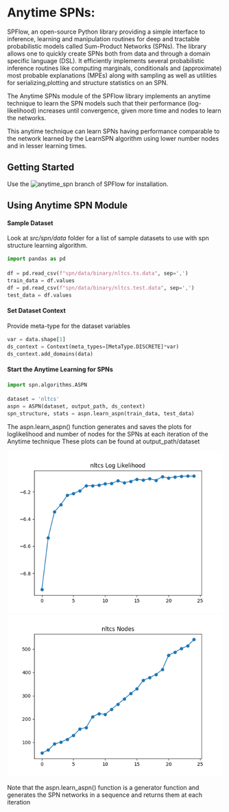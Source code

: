 
# Anytime SPNs:

SPFlow, an open-source Python library providing a simple interface to inference,
learning  and  manipulation  routines  for  deep  and  tractable  probabilistic  models called Sum-Product Networks (SPNs).
The library allows one to quickly create SPNs both from data and through a domain specific language (DSL).
It efficiently implements several probabilistic inference routines like computing marginals, conditionals and (approximate) most probable explanations (MPEs)
along with sampling as well as utilities for serializing,plotting and structure statistics on an SPN.

The Anytime SPNs module of the SPFlow library implements an anytime technique
to learn the SPN models such that their performance (log-likelihood) increases
until convergence, given more time and nodes to learn the networks.

This anytime technique can learn SPNs having performance comparable to the network
learned by the LearnSPN algorithm using lower number nodes and in lesser learning times.

## Getting Started

Use the ![anytime_spn](https://github.com/SwarajPawar/SPFlow/tree/anytime_spn) branch of SPFlow for installation.

## Using Anytime SPN Module

#### Sample Dataset
Look at *src/spn/data* folder for a list of sample datasets to use with spn structure learning algorithm. 


```python
import pandas as pd    

df = pd.read_csv(f"spn/data/binary/nltcs.ts.data", sep=',')
train_data = df.values
df = pd.read_csv(f"spn/data/binary/nltcs.test.data", sep=',')
test_data = df.values
```
#### Set Dataset Context
Provide meta-type for the dataset variables
```python
var = data.shape[1]
ds_context = Context(meta_types=[MetaType.DISCRETE]*var)
ds_context.add_domains(data)
```

#### Start the Anytime Learning for SPNs 

```python
import spn.algorithms.ASPN

dataset = 'nltcs'
aspn = ASPN(dataset, output_path, ds_context)
spn_structure, stats = aspn.learn_aspn(train_data, test_data)    
```
The aspn.learn_aspn() function generates and saves the plots for loglikelihood and number of nodes
for the SPNs at each iteration of the Anytime technique
These plots can be found at output_path/dataset

![nltcs LogLikelihood](https://github.com/SwarajPawar/SPFlow/blob/anytime_spn/plots/nltcs_ll.png)
![nltcs Nodes](https://github.com/SwarajPawar/SPFlow/blob/anytime_spn/plots/nltcs_nodes.png)

Note that the aspn.learn_aspn() function is a generator function and generates 
the SPN networks in a sequence and returns them at each iteration



 

